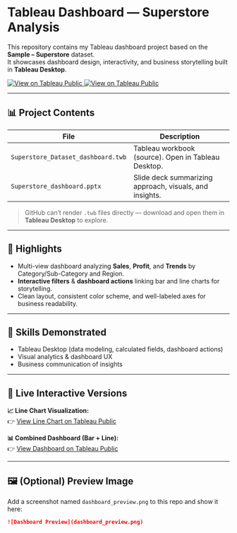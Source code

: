 # Tableau Dashboard — Superstore Analysis

This repository contains my Tableau dashboard project based on the **Sample – Superstore** dataset.  
It showcases dashboard design, interactivity, and business storytelling built in **Tableau Desktop**.

<p align="left">
  <a href="https://public.tableau.com/app/profile/nora.perotti/viz/SuperstoreDashboardNoraPerotti/LineChart" target="_blank">
    <img alt="View on Tableau Public" src="https://img.shields.io/badge/View%20Line%20Chart%20Viz-Tableau%20Public-blue">
  </a>
  <a href="https://public.tableau.com/app/profile/nora.perotti/viz/Dashboard_lineandbarchartNoraPerotti/Dashboard1" target="_blank">
    <img alt="View on Tableau Public" src="https://img.shields.io/badge/View%20Dashboard%20(Barchart%20+%20Line)-Tableau%20Public-green">
  </a>
</p>

---

## 📊 Project Contents
| File | Description |
|---|---|
| `Superstore_Dataset_dashboard.twb` | Tableau workbook (source). Open in Tableau Desktop. |
| `Superstore_dashboard.pptx` | Slide deck summarizing approach, visuals, and insights. |

> GitHub can’t render `.twb` files directly — download and open them in **Tableau Desktop** to explore.

---

## 🚀 Highlights
- Multi-view dashboard analyzing **Sales**, **Profit**, and **Trends** by Category/Sub-Category and Region.  
- **Interactive filters** & **dashboard actions** linking bar and line charts for storytelling.  
- Clean layout, consistent color scheme, and well-labeled axes for business readability.  

---

## 🧠 Skills Demonstrated
- Tableau Desktop (data modeling, calculated fields, dashboard actions)  
- Visual analytics & dashboard UX  
- Business communication of insights  

---

## 🔗 Live Interactive Versions
**📈 Line Chart Visualization:**  
👉 [View Line Chart on Tableau Public](https://public.tableau.com/app/profile/nora.perotti/viz/SuperstoreDashboardNoraPerotti/LineChart)

**📊 Combined Dashboard (Bar + Line):**  
👉 [View Dashboard on Tableau Public](https://public.tableau.com/app/profile/nora.perotti/viz/Dashboard_lineandbarchartNoraPerotti/Dashboard1)

---

## 🖼️ (Optional) Preview Image
Add a screenshot named `dashboard_preview.png` to this repo and show it here:
```markdown
![Dashboard Preview](dashboard_preview.png)

